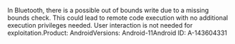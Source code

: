 In Bluetooth, there is a possible out of bounds write due to a missing bounds check. This could lead to remote code execution with no additional execution privileges needed. User interaction is not needed for exploitation.Product: AndroidVersions: Android-11Android ID: A-143604331